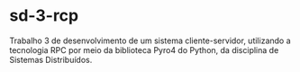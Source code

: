 # sd-3-rcp

Trabalho 3 de desenvolvimento de um sistema cliente-servidor, utilizando a tecnologia RPC por meio da biblioteca Pyro4 do Python, da disciplina de Sistemas Distribuídos.
